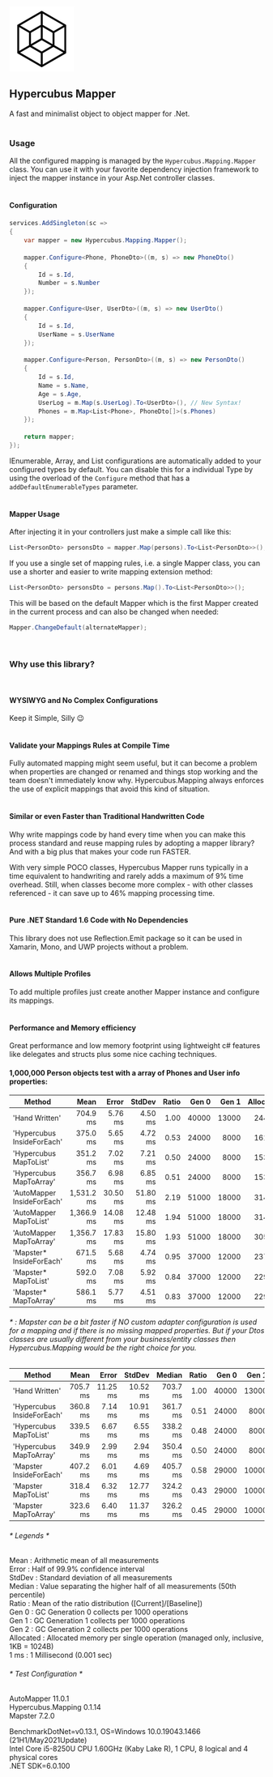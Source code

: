 ![Icon](https://raw.githubusercontent.com/dannotsys/Hypercubus.Mapping/main/.github/images/Hypercubus_icon.png)

## Hypercubus Mapper
A fast and minimalist object to object mapper for .Net.\
&nbsp;

### Usage

All the configured mapping is managed by the `Hypercubus.Mapping.Mapper` class. You can use it with your favorite dependency injection framework to inject the mapper instance in your Asp.Net controller classes.\
&nbsp;

#### Configuration
```csharp
services.AddSingleton(sc =>
{
    var mapper = new Hypercubus.Mapping.Mapper();

    mapper.Configure<Phone, PhoneDto>((m, s) => new PhoneDto()
    {
        Id = s.Id,
        Number = s.Number
    });

    mapper.Configure<User, UserDto>((m, s) => new UserDto()
    {
        Id = s.Id,
        UserName = s.UserName
    });

    mapper.Configure<Person, PersonDto>((m, s) => new PersonDto()
    {
        Id = s.Id,
        Name = s.Name,
        Age = s.Age,
        UserLog = m.Map(s.UserLog).To<UserDto>(), // New Syntax!
        Phones = m.Map<List<Phone>, PhoneDto[]>(s.Phones)
    });

    return mapper;
});
```
IEnumerable, Array, and List configurations are automatically added to your configured types by default. You can disable this for a individual Type by using the overload of the `Configure` method that has a `addDefaultEnumerableTypes` parameter.\
&nbsp;


#### Mapper Usage
After injecting it in your controllers just make a simple call like this:

```csharp
List<PersonDto> personsDto = mapper.Map(persons).To<List<PersonDto>>();
```
If you use a single set of mapping rules, i.e. a single Mapper class, you can use a shorter and easier to write mapping extension method:

```csharp
List<PersonDto> personsDto = persons.Map().To<List<PersonDto>>();
```
This will be based on the default Mapper which is the first Mapper created in the current process and can also be changed when needed:
```csharp
Mapper.ChangeDefault(alternateMapper);
```
&nbsp;

### Why use this library?
&nbsp;

#### WYSIWYG and No Complex Configurations

Keep it Simple, Silly :wink:\
&nbsp;

#### Validate your Mappings Rules at Compile Time

Fully automated mapping might seem useful, but it can become a problem when properties are changed or renamed and things stop working and the team doesn't immediately know why. Hypercubus.Mapping always enforces the use of explicit mappings that avoid this kind of situation.\
&nbsp;

#### Similar or even Faster than Traditional Handwritten Code

Why write mappings code by hand every time when you can make this process standard and reuse mapping rules by adopting a mapper library? And with a big plus that makes your code run FASTER.

With very simple POCO classes, Hypercubus Mapper runs typically in a time equivalent to handwriting and rarely adds a maximum of 9% time overhead. Still, when classes become more complex - with other classes referenced - it can save up to 46% mapping processing time.\
&nbsp;

#### Pure .NET Standard 1.6 Code with No Dependencies

This library does not use Reflection.Emit package so it can be used in Xamarin, Mono, and UWP projects without a problem.\
&nbsp;

#### Allows Multiple Profiles

To add multiple profiles just create another Mapper instance and configure its mappings.\
&nbsp;

#### Performance and Memory efficiency
Great performance and low memory footprint using lightweight c# features like delegates and structs plus some nice caching techniques.

#### 1,000,000 Person objects test with a array of Phones and User info properties:

|                     Method |       Mean |    Error |   StdDev | Ratio |      Gen 0 |      Gen 1 | Allocated |
|--------------------------- |-----------:|---------:|---------:|------:|-----------:|-----------:|----------:|
|             'Hand Written' |   704.9 ms |  5.76 ms |  4.50 ms |  1.00 | 40000      | 13000      |    244 MB |
| 'Hypercubus InsideForEach' |   375.0 ms |  5.65 ms |  4.72 ms |  0.53 | 24000      |  8000      |    161 MB |
|     'Hypercubus MapToList' |   351.2 ms |  7.02 ms |  7.21 ms |  0.50 | 24000      |  8000      |    153 MB |
|    'Hypercubus MapToArray' |   356.7 ms |  6.98 ms |  6.85 ms |  0.51 | 24000      |  8000      |    153 MB |
| 'AutoMapper InsideForEach' | 1,531.2 ms | 30.50 ms | 51.80 ms |  2.19 | 51000      | 18000      |    314 MB |
|     'AutoMapper MapToList' | 1,366.9 ms | 14.08 ms | 12.48 ms |  1.94 | 51000      | 18000      |    314 MB |
|    'AutoMapper MapToArray' | 1,356.7 ms | 17.83 ms | 15.80 ms |  1.93 | 51000      | 18000      |    305 MB |
|   'Mapster* InsideForEach' |   671.5 ms |  5.68 ms |  4.74 ms |  0.95 | 37000      | 12000      |    237 MB |
|       'Mapster* MapToList' |   592.0 ms |  7.08 ms |  5.92 ms |  0.84 | 37000      | 12000      |    229 MB |
|      'Mapster* MapToArray' |   586.1 ms |  5.77 ms |  4.51 ms |  0.83 | 37000      | 12000      |    229 MB |

###### * : Mapster can be a bit faster if NO custom adapter configuration is used for a mapping and if there is no missing mapped properties. But if your Dtos classes are usually different from your business/entity classes then Hypercubus.Mapping would be the right choice for you.

|                     Method |     Mean |    Error |   StdDev |   Median | Ratio |      Gen 0 |      Gen 1 | Allocated |
|--------------------------- |---------:|---------:|---------:|---------:|------:|-----------:|-----------:|----------:|
|             'Hand Written' | 705.7 ms | 11.25 ms | 10.52 ms | 703.7 ms |  1.00 | 40000      | 13000      |    244 MB |
| 'Hypercubus InsideForEach' | 360.8 ms |  7.14 ms | 10.91 ms | 361.7 ms |  0.51 | 24000      |  8000      |    161 MB |
|     'Hypercubus MapToList' | 339.5 ms |  6.67 ms |  6.55 ms | 338.2 ms |  0.48 | 24000      |  8000      |    153 MB |
|    'Hypercubus MapToArray' | 349.9 ms |  2.99 ms |  2.94 ms | 350.4 ms |  0.50 | 24000      |  8000      |    153 MB |
|    'Mapster InsideForEach' | 407.2 ms |  6.01 ms |  4.69 ms | 405.7 ms |  0.58 | 29000      | 10000      |    191 MB |
|        'Mapster MapToList' | 318.4 ms |  6.32 ms | 12.77 ms | 324.2 ms |  0.43 | 29000      | 10000      |    183 MB |
|       'Mapster MapToArray' | 323.6 ms |  6.40 ms | 11.37 ms | 326.2 ms |  0.45 | 29000      | 10000      |    183 MB |

###### * Legends *
 Mean      : Arithmetic mean of all measurements\
  Error     : Half of 99.9% confidence interval\
  StdDev    : Standard deviation of all measurements\
  Median    : Value separating the higher half of all measurements (50th percentile)\
  Ratio     : Mean of the ratio distribution ([Current]/[Baseline])\
  Gen 0     : GC Generation 0 collects per 1000 operations\
  Gen 1     : GC Generation 1 collects per 1000 operations\
  Gen 2     : GC Generation 2 collects per 1000 operations\
  Allocated : Allocated memory per single operation (managed only, inclusive, 1KB = 1024B)\
  1 ms      : 1 Millisecond (0.001 sec)

###### * Test Configuration *

AutoMapper 11.0.1\
Hypercubus.Mapping 0.1.14\
Mapster 7.2.0

BenchmarkDotNet=v0.13.1, OS=Windows 10.0.19043.1466 (21H1/May2021Update)\
Intel Core i5-8250U CPU 1.60GHz (Kaby Lake R), 1 CPU, 8 logical and 4 physical cores\
.NET SDK=6.0.100 
